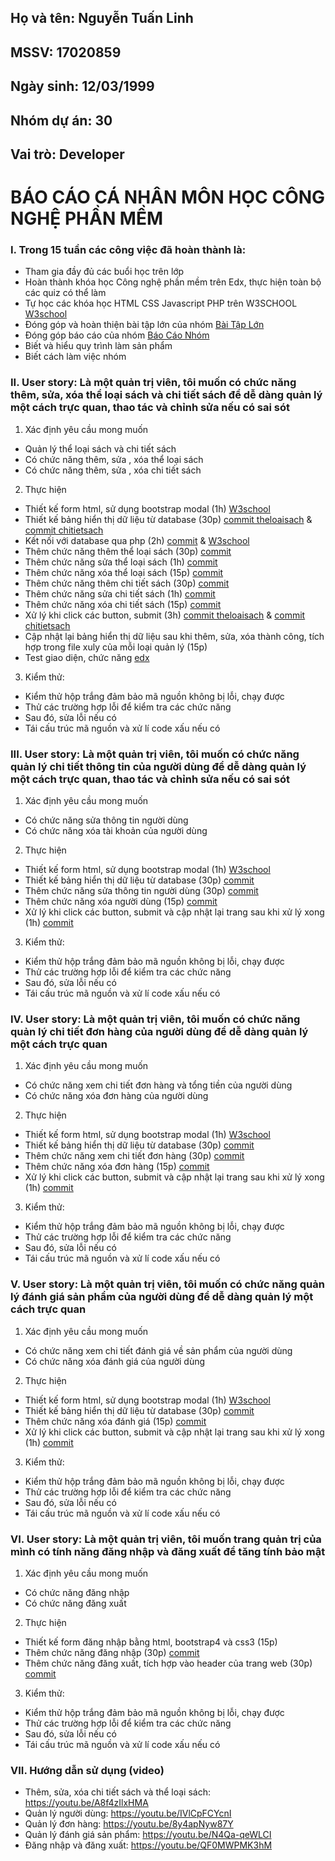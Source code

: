 ## Họ và tên: Nguyễn Tuấn Linh
## MSSV: 17020859
## Ngày sinh: 12/03/1999
## Nhóm dự án: 30
## Vai trò: Developer
# BÁO CÁO CÁ NHÂN MÔN HỌC CÔNG NGHỆ PHẦN MỀM
### I. Trong 15 tuần các công việc đã hoàn thành là:<br>
- Tham gia đầy đủ các buổi học trên lớp<br>
- Hoàn thành khóa học Công nghệ phần mềm trên Edx, thực hiện toàn bộ các quiz có thể làm<br>
- Tự học các khóa học HTML CSS Javascript PHP trên W3SCHOOL <a href="https://www.w3schools.com/">W3school</a><br>
- Đóng góp và hoàn thiện bài tập lớn của nhóm <a href="https://github.com/phuctd99/INT2208-8-2019">Bài Tập Lớn</a><br>
- Đóng góp báo cáo của nhóm <a href="https://docs.google.com/document/d/1ulHy8mqjWeYp0Nho_qiHYMxCGb5hvM7sHmgFqw_CxSs/edit?usp=sharing&fbclid=IwAR3uuNIxH_WjXkaXxtfPU-6Ml7LcS0Ux8DuJ0L9BdU88uctF2va73qGVymQ">Báo Cáo Nhóm</a><br>
- Biết và hiểu quy trình làm sản phẩm<br>
- Biết cách làm việc nhóm

### II. User story: Là một quản trị viên, tôi muốn có chức năng thêm, sửa, xóa thể loại sách và chi tiết sách để dễ dàng quản lý một cách trực quan, thao tác và chỉnh sửa nếu có sai sót 
1. Xác định yêu cầu mong muốn
- Quản lý thể loại sách và chi tiết sách
- Có chức năng thêm, sửa , xóa thể loại sách
- Có chức năng thêm, sửa , xóa chi tiết sách
2. Thực hiện
- Thiết kế form html, sử dụng bootstrap modal (1h) <a href="https://www.w3schools.com/bootstrap/bootstrap_modal.asp">W3school</a>
- Thiết kế bảng hiển thị dữ liệu từ database (30p) <a href="https://github.com/phuctd99/INT2208-8-2019/blob/master/NguyenTuanLinh/Booksparadise%20admin/modules/theloaisach/lietke.php">commit theloaisach</a> & <a href="https://github.com/phuctd99/INT2208-8-2019/blob/master/NguyenTuanLinh/Booksparadise%20admin/modules/chitietsach/lietke.php">commit chitietsach</a>
- Kết nối với database qua php (2h) <a href="https://github.com/phuctd99/INT2208-8-2019/blob/master/NguyenTuanLinh/Booksparadise%20admin/modules/config.php">commit</a> & <a href="https://www.w3schools.com/php/php_mysql_connect.asp">W3school</a>
- Thêm chức năng thêm thể loại sách (30p) <a href ="https://github.com/phuctd99/INT2208-8-2019/blob/master/NguyenTuanLinh/Booksparadise%20admin/modules/theloaisach/them.php">commit</a>
- Thêm chức năng sửa thể loại sách (1h) <a href="https://github.com/phuctd99/INT2208-8-2019/blob/master/NguyenTuanLinh/Booksparadise%20admin/modules/theloaisach/sua.php">commit</a>
- Thêm chức năng xóa thể loại sách (15p) <a href="https://github.com/phuctd99/INT2208-8-2019/blob/master/NguyenTuanLinh/Booksparadise%20admin/modules/theloaisach/xoa.php">commit</a>
- Thêm chức năng thêm chi tiết sách (30p) <a href="https://github.com/phuctd99/INT2208-8-2019/blob/master/NguyenTuanLinh/Booksparadise%20admin/modules/chitietsach/them.php">commit</a>
- Thêm chức năng sửa chi tiết sách (1h) <a href="https://github.com/phuctd99/INT2208-8-2019/blob/master/NguyenTuanLinh/Booksparadise%20admin/modules/chitietsach/sua.php">commit</a>
- Thêm chức năng xóa chi tiết sách (15p) <a href="https://github.com/phuctd99/INT2208-8-2019/blob/master/NguyenTuanLinh/Booksparadise%20admin/modules/chitietsach/xoa.php">commit</a>
- Xử lý khi click các button, submit (3h) <a href="https://github.com/phuctd99/INT2208-8-2019/blob/master/NguyenTuanLinh/Booksparadise%20admin/modules/theloaisach/xuly.php">commit theloaisach</a> & <a href="https://github.com/phuctd99/INT2208-8-2019/blob/master/NguyenTuanLinh/Booksparadise%20admin/modules/chitietsach/xuly.php">commit chitietsach</a>
- Cập nhật lại bảng hiển thị dữ liệu sau khi thêm, sửa, xóa thành công, tích hợp trong file xuly của mỗi loại quản lý (15p)
- Test giao diện, chức năng <a href="https://docs.google.com/document/d/1a4i_31R8WBUAnF91syr1FwBpKoAiTY6rEJt1xWjb74M/edit#heading=h.zhrswbsdiifd">edx</a>
3. Kiểm thử:
- Kiểm thử hộp trắng đảm bảo mã nguồn không bị lỗi, chạy được
- Thử các trường hợp lỗi để kiểm tra các chức năng
- Sau đó, sửa lỗi nếu có
- Tái cấu trúc mã nguồn và xử lí code xấu nếu có

### III. User story: Là một quản trị viên, tôi muốn có chức năng quản lý chi tiết thông tin của người dùng để dễ dàng quản lý một cách trực quan, thao tác và chỉnh sửa nếu có sai sót
1. Xác định yêu cầu mong muốn
- Có chức năng sửa thông tin người dùng
- Có chức năng xóa tài khoản của người dùng
2. Thực hiện
- Thiết kế form html, sử dụng bootstrap modal (1h) <a href="https://www.w3schools.com/bootstrap/bootstrap_modal.asp">W3school</a>
- Thiết kế bảng hiển thị dữ liệu từ database (30p) <a href="https://github.com/phuctd99/INT2208-8-2019/blob/master/NguyenTuanLinh/Booksparadise%20admin/modules/nguoidung/lietke.php">commit</a>
- Thêm chức năng sửa thông tin người dùng (30p) <a href="https://github.com/phuctd99/INT2208-8-2019/blob/master/NguyenTuanLinh/Booksparadise%20admin/modules/nguoidung/sua.php">commit</a>
- Thêm chức năng xóa người dùng (15p) <a href="https://github.com/phuctd99/INT2208-8-2019/blob/master/NguyenTuanLinh/Booksparadise%20admin/modules/nguoidung/xoa.php">commit</a>
- Xử lý khi click các button, submit và cập nhật lại trang sau khi xử lý xong (1h) <a href="https://github.com/phuctd99/INT2208-8-2019/blob/master/NguyenTuanLinh/Booksparadise%20admin/modules/nguoidung/xuly.php">commit</a>
3. Kiểm thử:
- Kiểm thử hộp trắng đảm bảo mã nguồn không bị lỗi, chạy được
- Thử các trường hợp lỗi để kiểm tra các chức năng
- Sau đó, sửa lỗi nếu có
- Tái cấu trúc mã nguồn và xử lí code xấu nếu có

### IV. User story: Là một quản trị viên, tôi muốn có chức năng quản lý chi tiết đơn hàng của người dùng để dễ dàng quản lý một cách trực quan
1. Xác định yêu cầu mong muốn
- Có chức năng xem chi tiết đơn hàng và tổng tiền của người dùng
- Có chức năng xóa đơn hàng của người dùng
2. Thực hiện
- Thiết kế form html, sử dụng bootstrap modal (1h) <a href="https://www.w3schools.com/bootstrap/bootstrap_modal.asp">W3school</a>
- Thiết kế bảng hiển thị dữ liệu từ database (30p) <a href="https://github.com/phuctd99/INT2208-8-2019/blob/master/NguyenTuanLinh/Booksparadise%20admin/modules/donhang/lietke.php">commit</a>
- Thêm chức năng xem chi tiết đơn hàng (30p) <a href="https://github.com/phuctd99/INT2208-8-2019/blob/master/NguyenTuanLinh/Booksparadise%20admin/modules/donhang/chitiet.php">commit</a>
- Thêm chức năng xóa đơn hàng (15p) <a href="https://github.com/phuctd99/INT2208-8-2019/blob/master/NguyenTuanLinh/Booksparadise%20admin/modules/donhang/xoa.php">commit</a>
- Xử lý khi click các button, submit và cập nhật lại trang sau khi xử lý xong (1h) <a href="https://github.com/phuctd99/INT2208-8-2019/blob/master/NguyenTuanLinh/Booksparadise%20admin/modules/donhang/xuly.php">commit</a>
3. Kiểm thử:
- Kiểm thử hộp trắng đảm bảo mã nguồn không bị lỗi, chạy được
- Thử các trường hợp lỗi để kiểm tra các chức năng
- Sau đó, sửa lỗi nếu có
- Tái cấu trúc mã nguồn và xử lí code xấu nếu có

### V. User story: Là một quản trị viên, tôi muốn có chức năng quản lý đánh giá sản phẩm của người dùng để dễ dàng quản lý một cách trực quan
1. Xác định yêu cầu mong muốn
- Có chức năng xem chi tiết đánh giá về sản phẩm của người dùng
- Có chức năng xóa đánh giá của người dùng
2. Thực hiện
- Thiết kế form html, sử dụng bootstrap modal (1h) <a href="https://www.w3schools.com/bootstrap/bootstrap_modal.asp">W3school</a>
- Thiết kế bảng hiển thị dữ liệu từ database (30p) <a href="https://github.com/phuctd99/INT2208-8-2019/blob/master/NguyenTuanLinh/Booksparadise%20admin/modules/danhgia/lietke.php">commit</a>
- Thêm chức năng xóa đánh giá (15p) <a href="https://github.com/phuctd99/INT2208-8-2019/blob/master/NguyenTuanLinh/Booksparadise%20admin/modules/danhgia/xoa.php">commit</a>
- Xử lý khi click các button, submit và cập nhật lại trang sau khi xử lý xong (1h) <a href="https://github.com/phuctd99/INT2208-8-2019/blob/master/NguyenTuanLinh/Booksparadise%20admin/modules/danhgia/xuly.php">commit</a>
3. Kiểm thử:
- Kiểm thử hộp trắng đảm bảo mã nguồn không bị lỗi, chạy được
- Thử các trường hợp lỗi để kiểm tra các chức năng
- Sau đó, sửa lỗi nếu có
- Tái cấu trúc mã nguồn và xử lí code xấu nếu có

### VI. User story: Là một quản trị viên, tôi muốn trang quản trị của mình có tính năng đăng nhập và đăng xuất để tăng tính bảo mật
1. Xác định yêu cầu mong muốn
- Có chức năng đăng nhập
- Có chức năng đăng xuất
2. Thực hiện
- Thiết kế form đăng nhập bằng html, bootstrap4 và css3 (15p)
- Thêm chức năng đăng nhập (30p) <a href ="https://github.com/phuctd99/INT2208-8-2019/blob/master/NguyenTuanLinh/Booksparadise%20admin/login.php">commit</a>
- Thêm chức năng đăng xuất, tích hợp vào header của trang web (30p) <a href="https://github.com/phuctd99/INT2208-8-2019/blob/master/NguyenTuanLinh/Booksparadise%20admin/modules/header.php">commit</a>
3. Kiểm thử:
- Kiểm thử hộp trắng đảm bảo mã nguồn không bị lỗi, chạy được
- Thử các trường hợp lỗi để kiểm tra các chức năng
- Sau đó, sửa lỗi nếu có
- Tái cấu trúc mã nguồn và xử lí code xấu nếu có

### VII. Hướng dẫn sử dụng (video)
- Thêm, sửa, xóa chi tiết sách và thể loại sách: https://youtu.be/A8f4zIlxHMA
- Quản lý người dùng: https://youtu.be/IVlCpFCYcnI
- Quản lý đơn hàng: https://youtu.be/8y4apNyw87Y
- Quản lý đánh giá sản phẩm: https://youtu.be/N4Qa-qeWLCI
- Đăng nhập và đăng xuất: https://youtu.be/QF0MWPMK3hM

